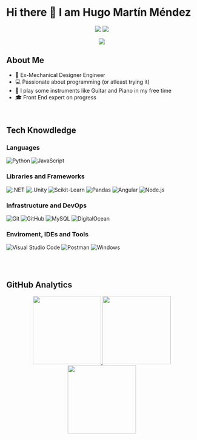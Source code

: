# Hi there 👋 I am Hugo Martín Méndez

<p align="center">
<a href="https://www.linkedin.com/in/hugomartin-menz/"><img src="https://img.shields.io/badge/-Hugo%20Martin%20Mendez-0077B5?style=flat-square&logo=Linkedin&logoColor=white"/></a>
<a href="https://www.xing.com/profile/Hugo_MartinMendez"><img src="https://img.shields.io/badge/-Hugo%20Martin%20Mendez-126567?style=flat-square&logo=xing&logoColor=green"/></a>

  
<p align="center"> <img src="https://komarev.com/ghpvc/?username=hugomenz&label=Hugo's%20Profile%20Views&color=0E0383&style=for-the-badge"/> </p>

## About Me 

- 💼 Ex-Mechanical Designer Engineer
- 💻 Passionate about programming (or atleast trying it)
- 🎼 I play some instruments like Guitar and Piano in my free time
- 🎓 Front End expert on progress



</br>

## Tech Knowdledge

### Languages
  ![Python](https://img.shields.io/badge/-Python-333333?style=flat&logo=python)
  ![JavaScript](https://img.shields.io/badge/-JavaScript-333333?style=flat&logo=javascript)
  
### Libraries and Frameworks
 ![.NET](https://img.shields.io/badge/-.NET-333333?style=flat&logo=dotnet)
 ![.Unity](https://img.shields.io/badge/-Unity-333333?style=flat&logo=unity)
 ![Scikit-Learn](https://img.shields.io/badge/-sklearn-333333?style=flat&logo=scikitlearn)
 ![Pandas](https://img.shields.io/badge/-pandas-333333?style=flat&logo=pandas)
 ![Angular](https://img.shields.io/badge/Angular-E23237?style=flat&logo=angular&logoColor=white)
 ![Node.js](https://img.shields.io/badge/-Node.js-333333?style=flat&logo=node.js)
   
### Infrastructure and DevOps
  ![Git](https://img.shields.io/badge/-Git-333333?style=flat&logo=git)
  ![GitHub](https://img.shields.io/badge/-GitHub-333333?style=flat&logo=github)
  ![MySQL](https://img.shields.io/badge/-MySQL-333333?style=flat&logo=mysql)
  ![DigitalOcean](https://img.shields.io/badge/-DigitalOcean-333333?style=flat&logo=digitalocean)

### Enviroment, IDEs and Tools
  ![Visual Studio Code](https://img.shields.io/badge/-Visual%20Studio%20Code-333333?style=flat&logo=visual-studio-code&logoColor=007ACC)
  ![Postman](https://img.shields.io/badge/-Postman-333333?style=flat&logo=postman)
  ![Windows](https://img.shields.io/badge/-Windows%2011-333333?style=flat&logo=windows)

</br>

 
</br>

## GitHub Analytics 

<p align="center">
<a href="https://github.com/hugomenz">
  <img height="180em" src="https://github-readme-stats.vercel.app/api?username=hugomenz&count_private=true&show_icons=true&theme=merko" />
  <img height="180em" src="https://github-readme-stats-eight-theta.vercel.app/api/top-langs/?username=hugomenz&theme=merko&layout=compact&langs_count=10&exclude_repo=gamebase&hide=objective-c,java,ruby,swift,kotlin,shell" />
  <img align="center" height="180em" src="https://github-readme-streak-stats.herokuapp.com/?user=hugomenz&theme=merko"/>
</a>
</p>
